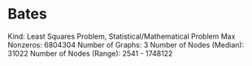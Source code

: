 # Bates

Kind: Least Squares Problem, Statistical/Mathematical Problem
Max Nonzeros: 6804304
Number of Graphs: 3
Number of Nodes (Median): 31022
Number of Nodes (Range): 2541 - 1748122